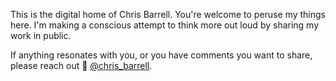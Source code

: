 This is the digital home of Chris Barrell. You're welcome to peruse my things here. I'm making a conscious attempt to think more out loud by sharing my work in public.

If anything resonates with you, or you have comments you want to share, please reach out 🙏 [@chris_barrell](https://www.twitter.com/chris_barrell).